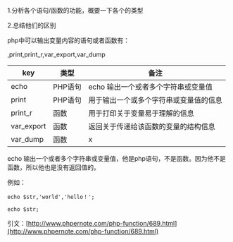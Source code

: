 1.分析各个语句/函数的功能，概要一下各个的类型

2.总结他们的区别

php中可以输出变量内容的语句或者函数有：

,print,print\_r,var\_export,var\_dump 

|key|类型|备注|
|--|--|--|
|echo|PHP语句|echo 输出一个或者多个字符串或变量值|
|print|PHP语句|用于输出一个或多个字符串或变量值的信息|
|print_r|函数|用于打印关于变量易于理解的信息|
|var_export|函数|返回关于传递给该函数的变量的结构信息|
|var_dump|函数|x|


echo 输出一个或者多个字符串或变量值，他是php语句，不是函数。因为他不是函数，所以他也是没有返回值的。

例如：

```
echo $str,'world','hello！';

echo $str;
```

引文：[http://www.phpernote.com/php-function/689.html](http://www.phpernote.com/php-function/689.html)

